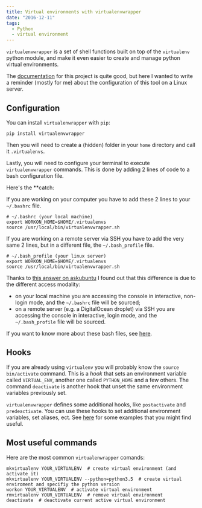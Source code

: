 ```yaml
---
title: Virtual environments with virtualenvwrapper
date: "2016-12-11"
tags:
  - Python
  - virtual environment
---
```


`virtualenvwrapper` is a set of shell functions built on top of the `virtualenv` python module, and make it even easier to create and manage python virtual environments.

The [documentation](https://virtualenvwrapper.readthedocs.io/en/latest/install.html) for this project is quite good, but here I wanted to write a reminder (mostly for me) about the configuration of this tool on a Linux server.

## Configuration

You can install `virtualenwrapper` with `pip`:

```shell
pip install virtualenvwrapper
```

Then you will need to create a (hidden) folder in your `home` directory and call it `.virtualenvs`.

Lastly, you will need to configure your terminal to execute `virtualenvwrapper` commands. This is done by adding 2 lines of code to a bash configuration file.

Here's the \*\*catch:

If you are working on your computer you have to add these 2 lines to your `~/.bashrc` file.

```shell
# ~/.bashrc (your local machine)
export WORKON_HOME=$HOME/.virtualenvs
source /usr/local/bin/virtualenvwrapper.sh
```

If you are working on a remote server via SSH you have to add the very same 2 lines, but in a different file, the `~/.bash_profile` file.

```shell
# ~/.bash_profile (your linux server)
export WORKON_HOME=$HOME/.virtualenvs
source /usr/local/bin/virtualenvwrapper.sh
```

Thanks to [this answer on askubuntu](https://askubuntu.com/a/121075) I found out that this difference is due to the different access modality:

* on your local machine you are accessing the console in interactive, non-login mode, and the `~/.bashrc` file will be sourced;
* on a remote server (e.g. a DigitalOcean droplet) via SSH you are accessing the console in interactive, login mode, and the `~/.bash_profile` file will be sourced.

If you want to know more about these bash files, see [here](https://stackoverflow.com/questions/415403/whats-the-difference-between-bashrc-bash-profile-and-environment).

## Hooks

If you are already using `virtualenv` you will probably know the `source bin/activate` command. This is a _hook_ that sets an environment variable called `VIRTUAL_ENV`, another one called `PYTHON_HOME` and a few others. The command `deactivate` is another hook that unset the same environment variables previously set.

`virtualenvwrapper` defines some additional hooks, like `postactivate` and `predeactivate`. You can use these hooks to set additional environment variables, set aliases, ect. See [here](https://gist.github.com/manuganji/9069466) for some examples that you might find useful.

## Most useful commands

Here are the most common `virtualenwrapper` comands:

```shell
mkvirtualenv YOUR_VIRTUALENV  # create virtual environment (and activate it)
mkvirtualenv YOUR_VIRTUALENV --python=python3.5  # create virtual enviroment and specifiy the python version
workon YOUR_VIRTUALENV  # activate virtual environment
rmvirtualenv YOUR_VIRTUALENV  # remove virtual environment
deactivate  # deactivate current active virtual environment
```
